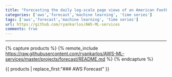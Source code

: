 ```yaml
---
title: "Forecasting the daily log-scale page views of an American Football Quarterback's Wikipedia page using AWS Forecast"
categories: ['aws','forecast','machine learning', 'time series']
tags: ['aws','forecast','machine learning', 'time series']
url: https://github.com/ryankarlos/AWS-ML-services
comments: true
---
```

___
{% capture products %}
{% remote_include https://raw.githubusercontent.com/ryankarlos/AWS-ML-services/master/projects/forecast/README.md %}
{% endcapture %}



{{ products | replace_first:"### AWS Forecast"  }}
